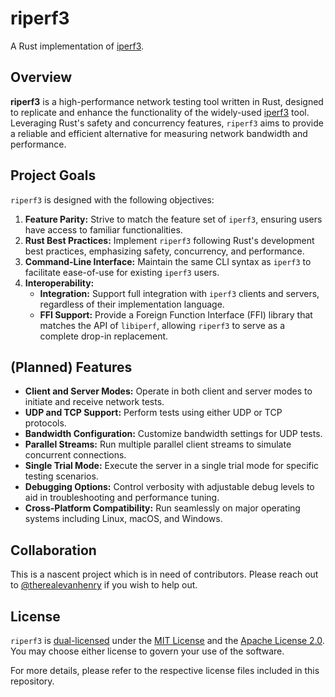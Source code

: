 # riperf3
A Rust implementation of [iperf3](https://github.com/esnet/iperf).

## Overview

**riperf3** is a high-performance network testing tool written in Rust, designed to replicate and enhance the functionality of the widely-used [iperf3](https://github.com/esnet/iperf) tool. Leveraging Rust's safety and concurrency features, `riperf3` aims to provide a reliable and efficient alternative for measuring network bandwidth and performance.

## Project Goals

`riperf3` is designed with the following objectives:

1. **Feature Parity:** Strive to match the feature set of `iperf3`, ensuring users have access to familiar functionalities.
2. **Rust Best Practices:** Implement `riperf3` following Rust's development best practices, emphasizing safety, concurrency, and performance.
3. **Command-Line Interface:** Maintain the same CLI syntax as `iperf3` to facilitate ease-of-use for existing `iperf3` users.
4. **Interoperability:**
    - **Integration:** Support full integration with `iperf3` clients and servers, regardless of their implementation language.
    - **FFI Support:** Provide a Foreign Function Interface (FFI) library that matches the API of `libiperf`, allowing `riperf3` to serve as a complete drop-in replacement.

## (Planned) Features

- **Client and Server Modes:** Operate in both client and server modes to initiate and receive network tests.
- **UDP and TCP Support:** Perform tests using either UDP or TCP protocols.
- **Bandwidth Configuration:** Customize bandwidth settings for UDP tests.
- **Parallel Streams:** Run multiple parallel client streams to simulate concurrent connections.
- **Single Trial Mode:** Execute the server in a single trial mode for specific testing scenarios.
- **Debugging Options:** Control verbosity with adjustable debug levels to aid in troubleshooting and performance tuning.
- **Cross-Platform Compatibility:** Run seamlessly on major operating systems including Linux, macOS, and Windows.

## Collaboration

This is a nascent project which is in need of contributors. Please reach out to [@therealevanhenry](https://github.com/therealevanhenry) if you wish to help out.

## License

`riperf3` is [dual-licensed](LICENSE.txt) under the [MIT License](LICENSE-MIT.txt) and the [Apache License 2.0](LICENSE-APACHE.txt). You may choose either license to govern your use of the software.

For more details, please refer to the respective license files included in this repository.

